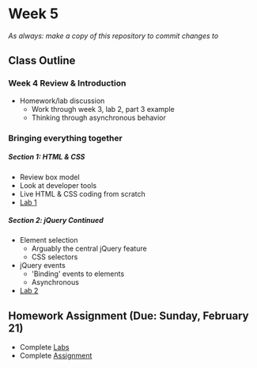 # Week 5

*As always: make a copy of this repository to commit changes to*

## Class Outline

### Week 4 Review & Introduction
- Homework/lab discussion
  - Work through week 3, lab 2, part 3 example
  - Thinking through asynchronous behavior

### Bringing everything together

##### Section 1: HTML & CSS
- Review box model
- Look at developer tools
- Live HTML & CSS coding from scratch
- [Lab 1](lab/lab1/)

##### Section 2: jQuery Continued
- Element selection
  - Arguably the central jQuery feature
  - CSS selectors
- jQuery events
  - 'Binding' events to elements
  - Asynchronous
- [Lab 2](lab/lab2/)

## Homework Assignment (Due: Sunday, February 21)

- Complete [Labs](lab)
- Complete [Assignment](assignment)
